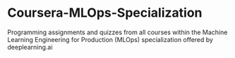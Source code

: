 # Coursera-MLOps-Specialization
Programming assignments and quizzes from all courses within the Machine Learning Engineering for Production (MLOps) specialization offered by deeplearning.ai
